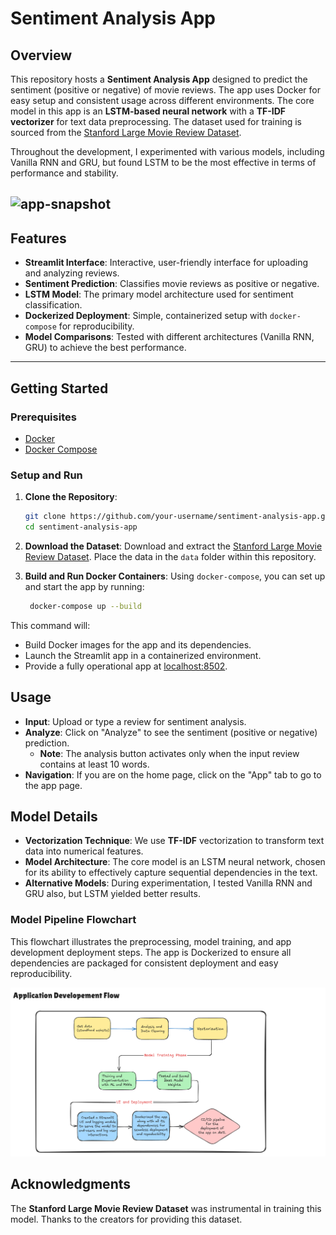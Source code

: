 # Sentiment Analysis App

## Overview

This repository hosts a **Sentiment Analysis App** designed to predict the sentiment (positive or negative) of movie reviews. The app uses Docker for easy setup and consistent usage across different environments.
The core model in this app is an **LSTM-based neural network** with a **TF-IDF vectorizer** for text data preprocessing. The dataset used for training is sourced from the [Stanford Large Movie Review Dataset](http://ai.stanford.edu/~amaas/data/sentiment/aclImdb_v1.tar.gz).

Throughout the development, I experimented with various models, including Vanilla RNN and GRU, but found LSTM to be the most effective in terms of performance and stability.

![app-snapshot](imgs/app.png)
---

## Features

- **Streamlit Interface**: Interactive, user-friendly interface for uploading and analyzing reviews.
- **Sentiment Prediction**: Classifies movie reviews as positive or negative.
- **LSTM Model**: The primary model architecture used for sentiment classification.
- **Dockerized Deployment**: Simple, containerized setup with `docker-compose` for reproducibility.
- **Model Comparisons**: Tested with different architectures (Vanilla RNN, GRU) to achieve the best performance.

---

## Getting Started

### Prerequisites

- [Docker](https://docs.docker.com/get-docker/)
- [Docker Compose](https://docs.docker.com/compose/install/)

### Setup and Run

1. **Clone the Repository**:

   ```bash
   git clone https://github.com/your-username/sentiment-analysis-app.git
   cd sentiment-analysis-app
   ```

2. **Download the Dataset**: Download and extract the [Stanford Large Movie Review Dataset](http://ai.stanford.edu/~amaas/data/sentiment/aclImdb_v1.tar.gz). Place the data in the `data` folder within this repository.

3. **Build and Run Docker Containers**: Using `docker-compose`, you can set up and start the app by running:

   ```bash
    docker-compose up --build
   ```

This command will:

- Build Docker images for the app and its dependencies.
- Launch the Streamlit app in a containerized environment.
- Provide a fully operational app at [localhost:8502](http://localhost:8502).

## Usage

- **Input**: Upload or type a review for sentiment analysis.
- **Analyze**: Click on "Analyze" to see the sentiment (positive or negative) prediction.
  - **Note**: The analysis button activates only when the input review contains at least 10 words.
- **Navigation**: If you are on the home page, click on the "App" tab to go to the app page.

## Model Details

- **Vectorization Technique**: We use **TF-IDF** vectorization to transform text data into numerical features.
- **Model Architecture**: The core model is an LSTM neural network, chosen for its ability to effectively capture sequential dependencies in the text.
- **Alternative Models**: During experimentation, I tested Vanilla RNN and GRU also, but LSTM yielded better results.

### Model Pipeline Flowchart

This flowchart illustrates the preprocessing, model training, and app development deployment steps. The app is Dockerized to ensure all dependencies are packaged for consistent deployment and easy reproducibility.

![App-flow](imgs/dev-flow.png)

## Acknowledgments

The **Stanford Large Movie Review Dataset** was instrumental in training this model. Thanks to the creators for providing this dataset.
